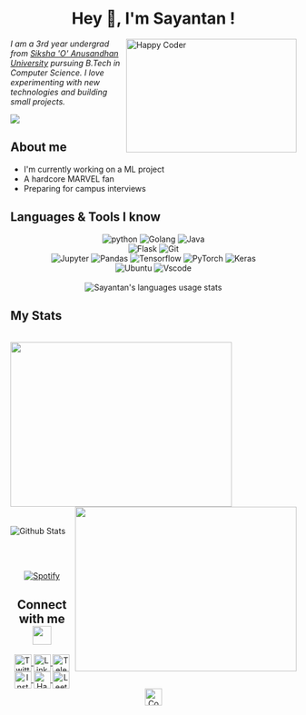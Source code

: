 
<h1 align="center">Hey 👋, I'm Sayantan !</h1>

<img align="right" title="Happy Coder" width="300" height="200" src="https://media.giphy.com/media/p4NLw3I4U0idi/giphy.gif">

<p>
<em>I am a 3rd year undergrad from <a href="https://www.soa.ac.in/">Siksha 'O' Anusandhan University</a> pursuing B.Tech in Computer Science. I love experimenting with new technologies and building small projects.</em>
</p>

![](https://komarev.com/ghpvc/?username=PaulSayantan&color=blue&?style=flat-square&label=Profile+Views+Count)

<h2>About me</h2>

- I'm currently working on a ML project
- A hardcore MARVEL fan
- Preparing for campus interviews

<h2>Languages & Tools I know</h2>

<p align="center">
  <img alt="python "src="https://img.shields.io/badge/python-003366?style=for-the-badge&logo=python&link=https://python.org">
  <img alt="Golang" src="https://img.shields.io/badge/go-0E7682?style=for-the-badge&logo=go&link=https://golang.org">
  <img alt="Java" src="https://img.shields.io/badge/java-2B2A27?style=for-the-badge&logo=java&link=https://www.oracle.com/java">
  <br>
  <img alt="Flask" src="http://img.shields.io/badge/Flask-373838?style=for-the-badge&logo=flask">
  <img alt="Git" src="http://img.shields.io/badge/git-940D19?style=for-the-badge&logo=git">
  <br>
  <img alt="Jupyter" src="http://img.shields.io/badge/jupyter-E35C3D?style=for-the-badge&logoColor=white&logo=jupyter">
  <img alt="Pandas" src="http://img.shields.io/badge/pandas-000738?style=for-the-badge&logoColor=white&logo=pandas">
  <img alt="Tensorflow" src="http://img.shields.io/badge/Tensorflow-B33A0B?style=for-the-badge&logoColor=white&logo=tensorflow">
  <img alt="PyTorch" src="http://img.shields.io/badge/Pytorch-9C1B08?style=for-the-badge&logoColor=white&logo=pytorch">
  <img alt="Keras" src="http://img.shields.io/badge/Keras-F51120?style=for-the-badge&logoColor=white&logo=keras">
  <br>
  <img alt="Ubuntu" src="http://img.shields.io/badge/Ubuntu%2020.04-F06B18?style=for-the-badge&logoColor=white&logo=ubuntu">
  <img alt="Vscode" src="http://img.shields.io/badge/VSCode-4E0BA6?style=for-the-badge&logoColor=white&logo=visual-studio-code">
  <br><br>
  <img title="Sayantan's languages usage stats" src="https://sayantan-stats.vercel.app/api/top-langs/?username=PaulSayantan&layout=compact&hide=jupyter+notebook&hide_border=true&hide_title=true">
</p>

<h2>My Stats</h2>

<br>
<a href="https://wakatime.com"><img src="https://wakatime.com/share/@belikesayantan/d519ad20-847f-4850-8a35-c38a69c5d92f.png" width=390 height=290/></a>
<a href="https://wakatime.com"><img align="right" src="https://wakatime.com/share/@belikesayantan/8d2ef353-300c-4aec-a609-2491fda4161b.png" width=390 height=290/></a>
<br><br>
<br>
<img align="center" alt="Github Stats" title="Sayantan Paul | Github Stats" src="https://sayantan-stats.vercel.app/api?username=PaulSayantan&hide=stars&show_icons=true&show_owner=true&theme=graywhite&hide_border=true">

<br><br>
<div align="center">
  
  [![Spotify](https://sayantan-spotify.vercel.app/api/spotify)](https://open.spotify.com/user/hd80hcooiv8cnfcg6ymbrsm5z)
  
</div>

<div align="center">
  <h2 align="center">Connect with me<img src="https://github.com/rajput2107/rajput2107/blob/master/Assets/Handshake.gif" height="33px" /></h2>

<a href="https://twitter.com/belike_sayantan">
  <img align="center" title="Sayantan Paul | Twitter" alt="Twitter" width="30px" src="https://cdn.jsdelivr.net/npm/simple-icons@v3/icons/twitter.svg" />
</a>
<a href="https://www.linkedin.com/in/sayantan-paul-a0570a182/">
  <img align="center" title="Sayantan Paul | Linkedin" alt="Linkedin" width="30px" src="https://cdn.jsdelivr.net/npm/simple-icons@v3/icons/linkedin.svg" />
</a>
<a href="https://t.me/belikesayantan">
  <img align="center" title="Sayantan Paul | Telegram" alt="Telegram" width="30px" src="https://cdn.jsdelivr.net/npm/simple-icons@v3/icons/telegram.svg" />
</a>
<a href="https://www.instagram.com/belike_sayantan/">
  <img align="center" title="Sayantan Paul | Instagram" alt="Instagram" width="30px" src="https://cdn.jsdelivr.net/npm/simple-icons@v3/icons/instagram.svg" />
</a>
<a href="https://www.hackerrank.com/belikesayantan12">
  <img align="center" title="Sayantan Paul | Hackerrank" alt="Hackerrank" width="30px" src="https://cdn.jsdelivr.net/npm/simple-icons@v3/icons/hackerrank.svg" />
</a>
<a href="https://leetcode.com/sayantanpaul/">
  <img align="center" title="Sayantan Paul | Leetcode" alt="Leetcode" width="30px" src="https://cdn.jsdelivr.net/npm/simple-icons@v3/icons/leetcode.svg" />
</a>
<a href="http://www.hackerearth.com/@sayantan151">
  <img align="center" title="Sayantan Paul | Hackerearth" alt=" Codechef" width="30px" src="https://cdn.jsdelivr.net/npm/simple-icons@v3/icons/hackerearth.svg" />
</a> 
</div>

